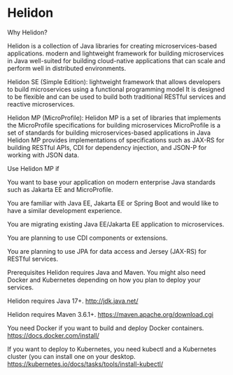 # Helidon
Why Helidon?

Helidon is a collection of Java libraries for creating microservices-based applications.
modern and lightweight framework for building microservices in Java
well-suited for building cloud-native applications that can scale and perform well in distributed environments.


Helidon SE (Simple Edition):
lightweight framework that allows developers to build microservices using a functional programming model
It is designed to be flexible and can be used to build both traditional RESTful services and reactive microservices.


Helidon MP (MicroProfile):
Helidon MP is a set of libraries that implements the MicroProfile specifications for building microservices
MicroProfile is a set of standards for building microservices-based applications in Java
Helidon MP provides implementations of specifications such as JAX-RS for building RESTful APIs, CDI for dependency injection, and JSON-P for working with JSON data.

Use Helidon MP if

You want to base your application on modern enterprise Java standards such as Jakarta EE and MicroProfile.

You are familiar with Java EE, Jakarta EE or Spring Boot and would like to have a similar development experience.

You are migrating existing Java EE/Jakarta EE application to microservices.

You are planning to use CDI components or extensions.

You are planning to use JPA for data access and Jersey (JAX-RS) for RESTful services.


Prerequisites
Helidon requires Java and Maven. You might also need Docker and Kubernetes depending on how you plan to deploy your services.

Helidon requires Java 17+.
http://jdk.java.net/


Helidon requires Maven 3.6.1+.
https://maven.apache.org/download.cgi


You need Docker if you want to build and deploy Docker containers.
https://docs.docker.com/install/

If you want to deploy to Kubernetes, you need kubectl and a Kubernetes cluster (you can install one on your desktop.
https://kubernetes.io/docs/tasks/tools/install-kubectl/


